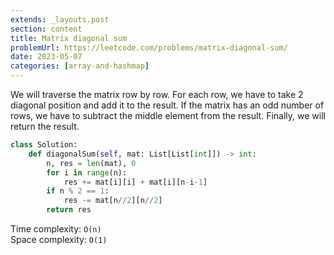 ```yaml
---
extends: _layouts.post
section: content
title: Matrix diagonal sum
problemUrl: https://leetcode.com/problems/matrix-diagonal-sum/
date: 2023-05-07
categories: [array-and-hashmap]
---
```


We will traverse the matrix row by row. For each row, we have to take 2 diagonal position and add it to the result. If the matrix has an odd number of rows, we have to subtract the middle element from the result. Finally, we will return the result.

```python
class Solution:
    def diagonalSum(self, mat: List[List[int]]) -> int:
        n, res = len(mat), 0
        for i in range(n):
            res += mat[i][i] + mat[i][n-i-1]
        if n % 2 == 1:
            res -= mat[n//2][n//2]            
        return res
```

Time complexity: `O(n)` <br/>
Space complexity: `O(1)`